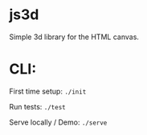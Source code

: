 # js3d
Simple 3d library for the HTML canvas.


# CLI:
First time setup: `./init`

Run tests: `./test`

Serve locally / Demo: `./serve`